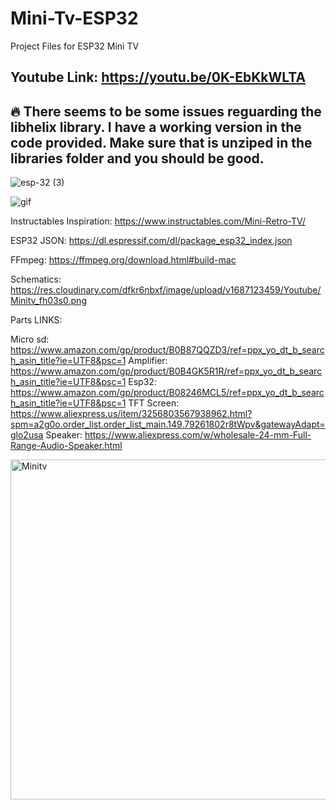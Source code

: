 # Mini-Tv-ESP32
Project Files for ESP32 Mini TV

## Youtube Link: https://youtu.be/0K-EbKkWLTA

## 🔥 There seems to be some issues reguarding the libhelix library. I have a working version in the code provided. Make sure that is unziped in the libraries folder and you should be good. 


![esp-32 (3)](https://github.com/galbraithmedia1/Mini-Tv-ESP32/assets/59584919/4e73a091-7dba-4999-b06c-9f5ec7cf4b24)

![gif](https://github.com/galbraithmedia1/Mini-Tv-ESP32/assets/59584919/c02fc5cd-852e-4078-9ebe-9cfafba13f94)



Instructables Inspiration: https://www.instructables.com/Mini-Retro-TV/ 

ESP32 JSON: https://dl.espressif.com/dl/package_esp32_index.json

FFmpeg: https://ffmpeg.org/download.html#build-mac

Schematics: https://res.cloudinary.com/dfkr6nbxf/image/upload/v1687123459/Youtube/Minitv_fh03s0.png

Parts LINKS: 

Micro sd: https://www.amazon.com/gp/product/B0B87QQZD3/ref=ppx_yo_dt_b_search_asin_title?ie=UTF8&psc=1
Amplifier:  https://www.amazon.com/gp/product/B0B4GK5R1R/ref=ppx_yo_dt_b_search_asin_title?ie=UTF8&psc=1
Esp32: https://www.amazon.com/gp/product/B08246MCL5/ref=ppx_yo_dt_b_search_asin_title?ie=UTF8&psc=1
TFT Screen:  https://www.aliexpress.us/item/3256803567938962.html?spm=a2g0o.order_list.order_list_main.149.79261802r8tWpv&gatewayAdapt=glo2usa
Speaker: https://www.aliexpress.com/w/wholesale-24-mm-Full-Range-Audio-Speaker.html



<img width="544" alt="Minitv" src="https://github.com/galbraithmedia1/Mini-Tv-ESP32/assets/59584919/a3b7fad3-fd97-4dff-a1b4-122c7f3ad0a5">
